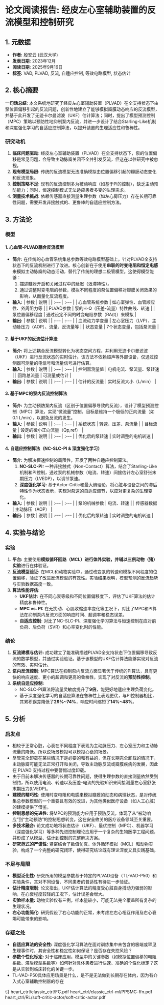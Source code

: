 # 论文阅读报告: 经皮左心室辅助装置的反流模型和控制研究

## **1. 元数据**
- **作者:** 殷安云 (武汉大学)
- **发表日期:** 2023年12月
- **阅读日期:** 2025年9月16日
- **标签:** VAD, PLVAD, 反流, 自适应控制, 等效电路模型, 状态估计

## **2. 核心摘要**
**一句话总结:**
本文系统地研究了经皮左心室辅助装置（PLVAD）在全支持状态下由泵位置偏移引起的反流问题，创新性地建立了能够模拟瓣膜动态响应的反流模型，并基于此开发了无迹卡尔曼滤波（UKF）估计算法；同时，提出了模型预测控制（MPC）策略以预防性地抑制泵内反流，并进一步设计了结合Starling-Like机制和深度强化学习的自适应控制算法，以提升装置的生理适应性和鲁棒性。

### 研究动机
1.  **临床问题驱动:** 经皮左心室辅助装置（PLVAD）在全支持状态下，泵的位置偏移是常见问题，会导致主动脉瓣关闭不全并引发反流，但这在以往研究中被忽视。
2.  **现有模型局限:** 传统的反流模型无法准确模拟由位置偏移引起的瓣膜动态变化和反流现象。
3.  **控制策略不足:** 现有的反流控制多为被动响应（如基于PI的控制），缺乏主动预防能力；同时，恒速控制模式无法适应患者多变的生理需求。
4.  **测量技术挑战:** 依赖传感器直接测量生理参数（如左心房压力）存在长期可靠性问题，需要开发非接触式的、更鲁棒的自适应控制方法。

## **3. 方法论**
### 模型
#### 1. 心血管-PLVAD耦合反流模型
- **简介:** 在传统的心血管系统集总参数等效电路模型基础上，针对PLVAD全支持状态下的反流机制进行了改进。核心创新在于使用**串联的时变电阻和恒定电感**来模拟主动脉瓣的动态活动，替代了传统的理想二极管模型。这使得模型能够：
    1.  描述瓣膜开启和关闭过程中的延迟（迟滞特性）。
    2.  通过调整时变电阻的参数，模拟不同程度的泵位置偏移对瓣膜关闭效果的影响，从而量化反流程度。
- **输入:**
| 参数 | 说明 |
| :--- | :--- |
| 心血管系统参数 | 如心室弹性、血管顺应性、外周阻力等 |
| PLVAD参数 | 泵的H-Q（压差-流量）特性曲线、转速 |
| 泵位置偏移程度 | 通过设定不同的时变电阻参数（RA(t)）来模拟 |
- **输出:**
| 参数 | 说明 |
| :--- | :--- |
| 血流动力学变量 | 左心室压力（LVP）、主动脉压力（AOP）、流量、反流量等 |
| 状态变量 | 7个状态变量，包括泵流量 |

#### 2. 基于UKF的反流估计算法
- **简介:** 将上述耦合反流模型转化为状态空间方程，并利用无迹卡尔曼滤波（UKF）进行反流状态的实时估计。该方法不依赖超声等外部设备，仅通过控制器可测量的电信号和流量信号进行估算。
- **输入:**
| 参数 | 说明 |
| :--- | :--- |
| 控制器测量值 | 电机电流、泵流量、泵转速 |
| 回路总流量 | 可测量或估计 |
- **输出:**
| 参数 | 说明 |
| :--- | :--- |
| 估计的反流量 | 实时反流大小（L/min） |

#### 3. 基于MPC的泵内反流控制算法
- **简介:** 为主动预防泵内反流（区别于位置偏移导致的反流），设计了模型预测控制（MPC）算法，实现“微流量”控制。目标是维持一个极低的正向流量（如0.1 L/min），以避免反流的发生。
- **输入:**
| 参数 | 说明 |
| :--- | :--- |
| 系统状态 | 转速、压差、泵流量 |
| 目标流量 | 设定的微小正向流量（Qp,ref） |
- **输出:**
| 参数 | 说明 |
| :--- | :--- |
| 优化后的泵转速 | 实时调整的电机转速 |

#### 4. 自适应控制算法（NC-SLC-PI & 深度强化学习）
- **简介:** 为解决恒速控制的局限性，开发了两种自适应控制算法。
    1.  **NC-SLC-PI:** 一种非接触式（Non-Contact）算法，结合了Starling-Like机制和PI控制，通过泵的机械参数（电流、转速）间接估计左心室舒张末期压力（LVEDP），以调节泵速。
    2.  **深度强化学习:** 基于Actor-Critic和最大熵理论，将心脏与设备之间的滞后特性作为状态表示，实现对泵速的自适应调节，以应对更复杂的生理变化。
- **输入:**
| 参数 | 说明 |
| :--- | :--- |
| 泵的机械参数 | 电流、转速 |
| 传感器数据 | 主动脉压（AOP） |
- **输出:**
| 参数 | 说明 |
| :--- | :--- |
| 优化后的泵转速 | 实时调整的电机转速 |

## **4. 实验与结论**
### 实验
1.  **平台:** 主要使用**模拟循环回路（MCL）**进行体外实验，并辅以**三例动物（猪）实验**进行在体验证。
2.  **反流模型验证:** 在MCL和动物实验中，通过改变泵的转速和模拟不同程度的位置偏移，验证了改进反流模型的有效性。实验结果表明，模型预测的反流趋势与实验数据高度一致。
3.  **算法性能评估:**
    -   **UKF估计:** 在不同心衰等级和不同位置偏移度下，评估了UKF算法的估计精度和鲁棒性。
    -   **MPC vs. PI:** 在无扰动、心肌收缩速率变化等工况下，对比了MPC和PI算法在抑制泵内反流方面的响应时间、超调率和稳态误差。
    -   **自适应控制:** 对比了NC-SLC-PI、深度强化学习算法与恒速控制在应对前负荷、后负荷（SVR）和心率变化时的性能。

### 结论
1.  **反流建模与估计:** 成功建立了能准确描述PLVAD全支持状态下位置偏移导致反流的数学模型，并通过实验验证。基于该模型的UKF估计算法能够实现对反流的有效、实时估计。
2.  **泵内反流控制:** MPC算法在抑制泵内反流方面显著优于传统的PI算法，具有更快的响应速度、更小的超调和更高的鲁棒性，实现了对反流的**预防性控制**。
3.  **系统自适应控制:**
    -   NC-SLC-PI算法将流量灵敏度提升了**9倍**，能更好地适应生理负荷变化。
    -   基于深度强化学习的自适应算法在鲁棒性上表现更优，与PI控制器相比，其累积误差降低了**29%~74%**，响应时间缩短了**14%~48%**。

## **5. 分析**
### 启发点
- 相较于正常心脏，心衰在不同程度下表现为主动脉压力、左心室压力和主动脉流量的降低。所以说场景模拟可以模拟心衰的场景。
- 尽管完全卸载在某些情况下是必要的和有益的，但在长期完全卸载的情况下，主动脉瓣可能无法正常打开和关闭，导致主动脉反流或瓣膜疾病的发展，因此在 PLVAD 支持过程中要警惕过度卸载。
- 由于目前未解决传感器的长期可靠性问题，使得生理参数的直接测量依然受到制约，所以使用电流、转速以及压差-电流的先验知识来间接测量左心室舒张末期压力(LVEDP)。
- **建模的精巧性:** 使用时变电阻和电感来模拟瓣膜的动态和病理状态，是对传统集总参数模型的一个重要且有效的改进，为其他类似医疗设备（如人工心脏）的建模提供了借鉴。
- **控制思想的先进性:** 将MPC的预测能力应用于预防反流，体现了从“被动响应”到“主动预防”的控制思想转变，这在安全攸关的医疗设备领域至关重要。
- **多技术融合:** 论文成功地将状态估计（UKF）、最优控制（MPC）、机器学习（深度强化学习）等多种先进控制理论应用于一个复杂的生物医学工程问题，并形成了从模型、估计到控制的完整解决方案。
- **研究范式的严谨性:** 紧密结合了数值仿真、体外循环模拟（MCL）和动物实验，构成了一个完整的研究闭环，使得研究结论既有理论深度又具实践基础。

### 不足与局限
- **模型泛化性:** 研究所用的模型参数基于特定的PLVAD设备（TL-VAD-P50）和实验条件，其对不同设备、不同患者的普适性有待进一步验证。
- **估计精度限制:** 论文指出，UKF估计算法的精度受心脏自身搏动力强弱的影响，在心衰程度较轻的工况下，估计误差会增大。
- **实验样本量:** 动物实验仅有三例，样本量较小，可能无法完全覆盖所有复杂的生理状况。
- **右心功能简化:** 研究假设了右心功能的正常，未考虑左右心相互作用及右心衰竭可能带来的影响。

### 存疑之处
- **自适应算法的安全性:** 深度强化学习算法在面对训练集中未包含的极端或罕见生理事件时，其安全性和稳定性如何保证？是否存在失控风险？
- **参数个性化标定:** 对于临床应用，模型中的关键参数（如模拟位置偏移的电阻系数、滞后模型系数等）如何针对具体患者进行快速、准确的个性化标定？这是从实验到临床转化的关键一步。
- TL-VAD-P50具体应用场景是什么，是不是无法做到长期存在体内，因为有介入式心室辅助控制器的存在

引
heart_ctrl/classic_ctrl/FC.pdf
heart_ctrl/classic_ctrl-ml/PPSMC-ffn.pdf
heart_ctrl/RL/soft-critic-actor/soft-critic-actor.pdf